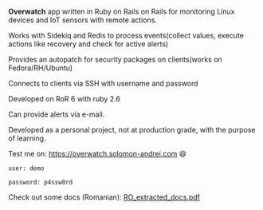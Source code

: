 **Overwatch** app written in Ruby on Rails on Rails for monitoring Linux devices and IoT sensors with remote actions.

Works with Sidekiq and Redis to process events(collect values, execute actions like recovery and check for active alerts)

Provides an autopatch for security packages on clients(works on Fedora/RH/Ubuntu)

Connects to clients via SSH with username and password

Developed on RoR 6 with ruby 2.6

Can provide alerts via e-mail.

Developed as a personal project, not at production grade, with the purpose of learning. 

Test me on:
https://overwatch.solomon-andrei.com :smile: 
```
user: demo 

password: p4ssw0rd
```

Check out some docs (Romanian):
[RO_extracted_docs.pdf](https://github.com/andreisolo0/Overwatch-IoT-Systems-Monitoring/files/9039906/extracted_docs.pdf)
